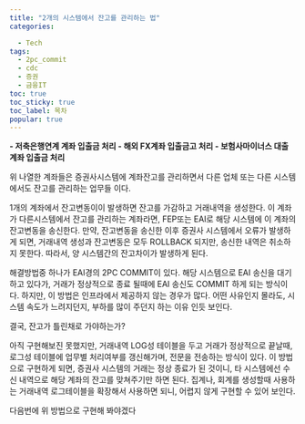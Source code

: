 ```yaml
---
title: "2개의 시스템에서 잔고를 관리하는 법"
categories:

  - Tech
tags: 
  - 2pc_commit
  - cdc
  - 증권
  - 금융IT
toc: true
toc_sticky: true
toc_label: 목차
popular: true
---
```


**- 저축은행연계 계좌 입출금 처리
\- 해외 FX계좌 입출금고 처리
\- 보험사마이너스 대출 계좌 입출금 처리**

위 나열한 계좌들은 증권사시스템에 계좌잔고를 관리하면서 다른 업체 또는 다른 시스템에서도 잔고를 관리하는 업무들 이다.

1개의 계좌에서 잔고변동이이 발생하면 잔고를 가감하고 거래내역을 생성한다.
이 계좌가 다른시스템에서 잔고를 관리하는 계좌라면, FEP또는 EAI로 해당 시스템에 이 계좌의 잔고변동을 송신한다.
만약, 잔고변동을 송신한 이후 증권사 시스템에서 오류가 발생하게 되면, 거래내역 생성과 잔고변동은 모두 ROLLBACK 되지만,
송신한 내역은 취소하지 못한다. 따라서, 양 시스템간의 잔고차이가 발생하게 된다.

해결방법중 하나가 EAI경의 2PC COMMIT이 있다. 해당 시스템으로 EAI 송신을 대기 하고 있다가, 거래가 정상적으로 종료 될때에 EAI 송신도 COMMIT 하게 되는 방식이다. 하지만, 이 방법은 인프라에서 제공하지 않는 경우가 많다. 어떤 사유인지 몰라도, 시스템 속도가 느려지던지, 부하를 많이 주던지 하는 이유 인듯 보인다.

결국, 잔고가 틀린채로 가야하는가?

아직 구현해보진 못했지만, 거래내역 LOG성 테이블을 두고 거래가 정상적으로 끝날때, 로그성 테이블에 업무별 처리여부를 갱신해가며, 전문을 전송하는 방식이 있다. 이 방법으로 구현하게 되면, 증권사 시스템의 거래는 정상 종료가 된 것이니, 타 시스템에선 수신 내역으로 해당 계좌의 잔고를 맞쳐주기만 하면 된다. 집계나, 회계를 생성할때 사용하는 거래내역 로그테이블을 확장해서 사용하면 되니, 어렵지 않게 구현할 수 있어 보인다.

다음번에 위 방법으로 구현해 봐야겠다